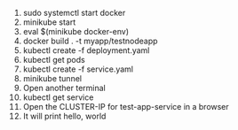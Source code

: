 
1. sudo systemctl start docker
1. minikube start
1. eval $(minikube docker-env)
1. docker build . -t myapp/testnodeapp
1. kubectl create -f deployment.yaml
1. kubectl get pods
1. kubectl create -f service.yaml
1. minikube tunnel
1. Open another terminal
1. kubectl get service
1. Open the CLUSTER-IP for test-app-service in a browser
1. It will print hello, world

